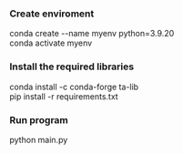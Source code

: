 ### Create enviroment
conda create --name myenv python=3.9.20 <br>
conda activate myenv <br>
### Install the required libraries
conda install -c conda-forge ta-lib <br>
pip install -r requirements.txt <br>
### Run program
python main.py
